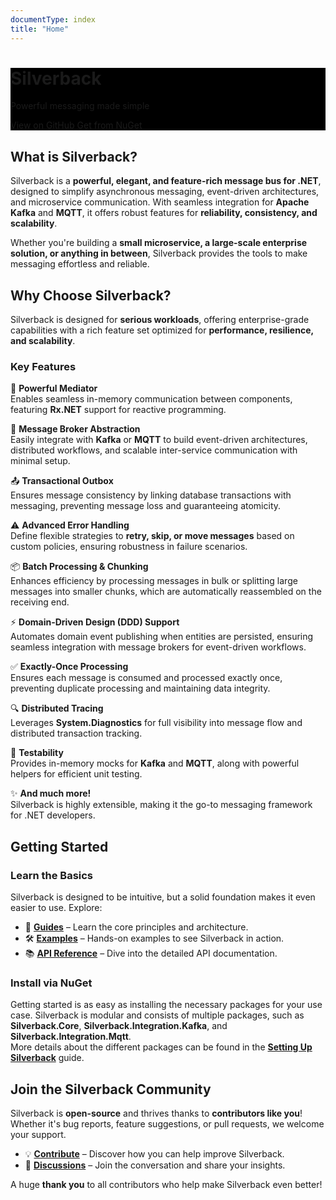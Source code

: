 ```yaml
---
documentType: index
title: "Home"
---
```


<div role="main" class="hide-when-search">
    <div style="background-color: #000;">
        <div class="container body-container">
            <div class="hero" style="background-image: url('images/splash.jpg');">
                <div class="wrapper">
                    <h1 id="page-title" class="page-title" itemprop="headline">        
                        Silverback
                    </h1>
                    <p class="lead">
                        Powerful messaging made simple
                    </p>
                    <p>
                        <a href="https://github.com/BEagle1984/silverback/" class="btn"><i class="fab fa-github"></i> View on GitHub</a>
                        <a href="https://www.nuget.org/packages?q=Silverback" class="btn"><i class="fas fa-arrow-alt-circle-down"></i> Get from NuGet</a>
                    </p>
                </div>
            </div>
        </div>
    </div>
</div>
<div class="container body-container body-content">

## What is Silverback?

Silverback is a **powerful, elegant, and feature-rich message bus for .NET**, designed to simplify asynchronous messaging, event-driven architectures, and microservice communication. With seamless integration for **Apache Kafka** and **MQTT**, it offers robust features for **reliability, consistency, and scalability**.

Whether you're building a **small microservice, a large-scale enterprise solution, or anything in between**, Silverback provides the tools to make messaging effortless and reliable.

## Why Choose Silverback?

Silverback is designed for **serious workloads**, offering enterprise-grade capabilities with a rich feature set optimized for **performance, resilience, and scalability**.

### Key Features

🔀 **Powerful Mediator**\
Enables seamless in-memory communication between components, featuring **Rx.NET** support for reactive programming.

🚀 **Message Broker Abstraction**\
Easily integrate with **Kafka** or **MQTT** to build event-driven architectures, distributed workflows, and scalable inter-service communication with minimal setup.

📤 **Transactional Outbox**\
Ensures message consistency by linking database transactions with messaging, preventing message loss and guaranteeing atomicity.

⚠️ **Advanced Error Handling**\
Define flexible strategies to **retry, skip, or move messages** based on custom policies, ensuring robustness in failure scenarios.

📦 **Batch Processing & Chunking**\
Enhances efficiency by processing messages in bulk or splitting large messages into smaller chunks, which are automatically reassembled on the receiving end.

⚡ **Domain-Driven Design (DDD) Support**\
Automates domain event publishing when entities are persisted, ensuring seamless integration with message brokers for event-driven workflows.

✅ **Exactly-Once Processing**\
Ensures each message is consumed and processed exactly once, preventing duplicate processing and maintaining data integrity.

🔍 **Distributed Tracing**\
Leverages **System.Diagnostics** for full visibility into message flow and distributed transaction tracking.

🧪 **Testability**\
Provides in-memory mocks for **Kafka** and **MQTT**, along with powerful helpers for efficient unit testing.

✨ **And much more!**\
Silverback is highly extensible, making it the go-to messaging framework for .NET developers.

## Getting Started

### Learn the Basics

Silverback is designed to be intuitive, but a solid foundation makes it even easier to use. Explore:

- 📖 **[Guides](guides/setup.html)** – Learn the core principles and architecture.
- 🛠 **[Examples](examples/examples.html)** – Hands-on examples to see Silverback in action.
- 📚 **[API Reference](api/Silverback.html)** – Dive into the detailed API documentation.

### Install via NuGet

Getting started is as easy as installing the necessary packages for your use case. Silverback is modular and consists of multiple packages, such as **Silverback.Core**, **Silverback.Integration.Kafka**, and **Silverback.Integration.Mqtt**.\
More details about the different packages can be found in the **[Setting Up Silverback](guides/setup.html)** guide.

## Join the Silverback Community

Silverback is **open-source** and thrives thanks to **contributors like you**! Whether it's bug reports, feature suggestions, or pull requests, we welcome your support.

- 💡 **[Contribute](contributing.md)** – Discover how you can help improve Silverback.
- 💬 **[Discussions](https://github.com/BEagle1984/silverback/discussions)** – Join the conversation and share your insights.

A huge **thank you** to all contributors who help make Silverback even better!



</div>
<div style="height: 100px"></div>

